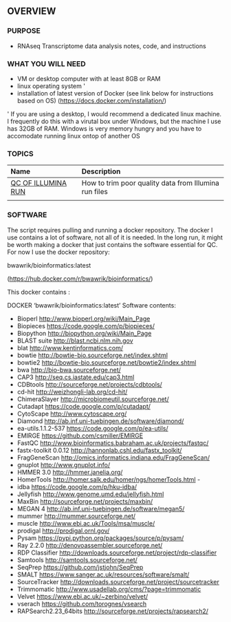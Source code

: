 ## OVERVIEW

### PURPOSE

- RNAseq Transcriptome data analysis notes, code, and instructions

### WHAT YOU WILL NEED

- VM or desktop computer with at least 8GB or RAM
- linux operating system '
- installation of latest version of Docker (see link below for instructions based on OS)
  (https://docs.docker.com/installation/)


' If you are using a desktop, I would recommend a dedicated linux machine. I frequently do this with a virutal box under Windows, but the machine I use has 32GB of RAM. Windows is very memory hungry and you have to accomodate running linux ontop of another OS

### TOPICS

 Name | Description |
 :--- | :---------- |
| [QC OF ILLUMINA RUN](QC.md) | How to trim poor quality data from Illumina run files |
| []() |  |


### SOFTWARE

The script requires pulling and running a docker repository. The docker I use contains a lot of software, not all of it is needed. In the long run, it might be worth making a docker that just contains the software essential for QC. For now I use the docker repository:

bwawrik/bioinformatics:latest

(https://hub.docker.com/r/bwawrik/bioinformatics/)

This docker contains :

DOCKER ‘bwawrik/bioinformatics:latest’ Software contents:

- Bioperl http://www.bioperl.org/wiki/Main_Page
- Biopieces https://code.google.com/p/biopieces/
- Biopython http://biopython.org/wiki/Main_Page    	
- BLAST suite http://blast.ncbi.nlm.nih.gov	
- blat  http://www.kentinformatics.com/
- bowtie  http://bowtie-bio.sourceforge.net/index.shtml	
- bowtie2 http://bowtie-bio.sourceforge.net/bowtie2/index.shtml
- bwa http://bio-bwa.sourceforge.net/
- CAP3  http://seq.cs.iastate.edu/cap3.html
- CDBtools  http://sourceforge.net/projects/cdbtools/	
- cd-hit  http://weizhongli-lab.org/cd-hit/	
- ChimeraSlayer http://microbiomeutil.sourceforge.net/	
- Cutadapt  https://code.google.com/p/cutadapt/
- CytoScape http://www.cytoscape.org/	
- Diamond http://ab.inf.uni-tuebingen.de/software/diamond/
- ea-utils.1.1.2-537  https://code.google.com/p/ea-utils/		
- EMIRGE  https://github.com/csmiller/EMIRGE
- FastQC  http://www.bioinformatics.babraham.ac.uk/projects/fastqc/
- fastx-toolkit 0.0.12  http://hannonlab.cshl.edu/fastx_toolkit/		
- FragGeneScan  http://omics.informatics.indiana.edu/FragGeneScan/	
- gnuplot http://www.gnuplot.info/	
- HMMER 3.0 http://hmmer.janelia.org/	
- HomerTools  http://homer.salk.edu/homer/ngs/homerTools.html	- 
- idba  https://code.google.com/p/hku-idba/
- Jellyfish http://www.genome.umd.edu/jellyfish.html	
- MaxBin  http://sourceforge.net/projects/maxbin/
- MEGAN 4 http://ab.inf.uni-tuebingen.de/software/megan5/	
- mummer  http://mummer.sourceforge.net/	
- muscle  http://www.ebi.ac.uk/Tools/msa/muscle/	
- prodigal  http://prodigal.ornl.gov/
- Pysam https://pypi.python.org/packages/source/p/pysam/	
- Ray 2.2.0	  http://denovoassembler.sourceforge.net/
- RDP Classifier  http://downloads.sourceforge.net/project/rdp-classifier	
- Samtools  http://samtools.sourceforge.net/
- SeqPrep https://github.com/jstjohn/SeqPrep	
- SMALT https://www.sanger.ac.uk/resources/software/smalt/	
- SourceTracker http://downloads.sourceforge.net/project/sourcetracker	
- Trimmomatic http://www.usadellab.org/cms/?page=trimmomatic	
- Velvet  https://www.ebi.ac.uk/~zerbino/velvet/	
- vserach https://github.com/torognes/vsearch
- RAPSearch2.23_64bits  http://sourceforge.net/projects/rapsearch2/

